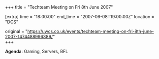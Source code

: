 +++
title = "Techteam Meeting on Fri 8th June 2007"

[extra]
time = "18:00:00"
end_time = "2007-06-08T19:00:00Z"
location = "DCS"

original = "https://uwcs.co.uk/events/techteam-meeting-on-fri-8th-june-2007-1474488996389/"    
+++

**Agenda**: Gaming, Servers, BFL

